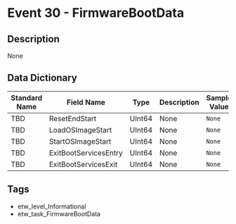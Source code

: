 # Event 30 - FirmwareBootData

## Description
None

## Data Dictionary
|Standard Name|Field Name|Type|Description|Sample Value|
|---|---|---|---|---|
|TBD|ResetEndStart|UInt64|None|`None`|
|TBD|LoadOSImageStart|UInt64|None|`None`|
|TBD|StartOSImageStart|UInt64|None|`None`|
|TBD|ExitBootServicesEntry|UInt64|None|`None`|
|TBD|ExitBootServicesExit|UInt64|None|`None`|

## Tags
* etw_level_Informational
* etw_task_FirmwareBootData